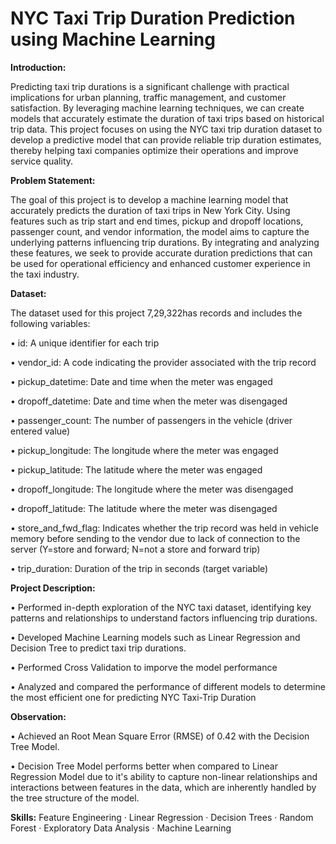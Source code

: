 # NYC Taxi Trip Duration Prediction using Machine Learning

**Introduction:**

Predicting taxi trip durations is a significant challenge with practical implications for urban planning, traffic management, and customer satisfaction. By leveraging machine learning techniques, we can create models that accurately estimate the duration of taxi trips based on historical trip data. This project focuses on using the NYC taxi trip duration dataset to develop a predictive model that can provide reliable trip duration estimates, thereby helping taxi companies optimize their operations and improve service quality.

**Problem Statement:**

The goal of this project is to develop a machine learning model that accurately predicts the duration of taxi trips in New York City. Using features such as trip start and end times, pickup and dropoff locations, passenger count, and vendor information, the model aims to capture the underlying patterns influencing trip durations. By integrating and analyzing these features, we seek to provide accurate duration predictions that can be used for operational efficiency and enhanced customer experience in the taxi industry.

**Dataset:**

The dataset used for this project 7,29,322has records and includes the following variables:

• id: A unique identifier for each trip

• vendor_id: A code indicating the provider associated with the trip record

• pickup_datetime: Date and time when the meter was engaged

• dropoff_datetime: Date and time when the meter was disengaged

• passenger_count: The number of passengers in the vehicle (driver entered value)

• pickup_longitude: The longitude where the meter was engaged

• pickup_latitude: The latitude where the meter was engaged

• dropoff_longitude: The longitude where the meter was disengaged

• dropoff_latitude: The latitude where the meter was disengaged

• store_and_fwd_flag: Indicates whether the trip record was held in vehicle memory before sending to the vendor due to lack of connection to the server (Y=store and forward; N=not a store and forward trip)

• trip_duration: Duration of the trip in seconds (target variable)

**Project Description:**

• Performed in-depth exploration of the NYC taxi dataset, identifying key patterns and relationships to understand factors influencing trip durations.

• Developed Machine Learning models such as Linear Regression and Decision Tree to predict taxi trip durations.

• Performed Cross Validation to imporve the model performance

• Analyzed and compared the performance of different models to determine the most efficient one for predicting NYC Taxi-Trip Duration

**Observation:**

• Achieved an Root Mean Square Error (RMSE) of 0.42 with the Decision Tree Model.

• Decision Tree Model performs better when compared to Linear Regression Model due to it's ability to capture non-linear relationships and interactions between features in the data, which are inherently handled by the tree structure of the model.

**Skills:** Feature Engineering · Linear Regression · Decision Trees · Random Forest · Exploratory Data Analysis · Machine Learning
